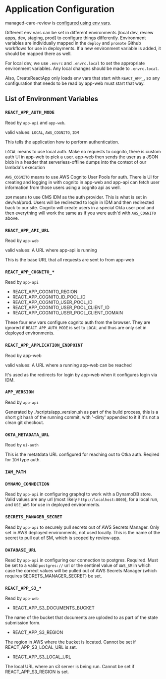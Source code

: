 # Application Configuration

managed-care-review is [configured using env vars](https://12factor.net/config).

Different env vars can be set in different environments [local dev, review apps, dev, staging, prod] to configure things differently. Environment variables are individually mapped in the `deploy` and `promote` Github workflows for use in deployments. If a new environment variable is added, it should be mapped there as well.

For local dev, we use `.envrc` and `.envrc.local` to set the appropriate environment variables. Any local changes should be made to `.envrc.local`.

Also, CreateReactApp only loads env vars that start with `REACT_APP_`, so any configuration that needs to be read by app-web must start that way.

## List of Environment Variables

### `REACT_APP_AUTH_MODE`

Read by `app-api` and `app-web`.

valid values: `LOCAL`, `AWS_COGNITO`, `IDM`

This tells the application how to perform authentication.

`LOCAL` means to use local auth. Make no requests to cognito, there is custom auth UI in app-web to pick a user. app-web then sends the user as a JSON blob in a header that serverless-offline dumps into the context of our lambda's execution

`AWS_COGNITO` means to use AWS Cognito User Pools for auth. There is UI for creating and logging in with cognito in app-web and app-api can fetch user information from those users using a cognito api as well.

`IDM` means to use CMS IDM as the auth provider. This is what is set in dev/val/prod. Users will be redirected to login in IDM and then redirected back to our site. Cognito will create users in a special Okta user pool and then everything will work the same as if you were auth'd with `AWS_COGNITO` above.

### `REACT_APP_API_URL`

Read by `app-web`

valid values: A URL where app-api is running

This is the base URL that all requests are sent to from app-web

### `REACT_APP_COGNITO_*`

Read by `app-api`

-   REACT_APP_COGNITO_REGION
-   REACT_APP_COGNITO_ID_POOL_ID
-   REACT_APP_COGNITO_USER_POOL_ID
-   REACT_APP_COGNITO_USER_POOL_CLIENT_ID
-   REACT_APP_COGNITO_USER_POOL_CLIENT_DOMAIN

These four env vars configure cognito auth from the browser. They are ignored if `REACT_APP_AUTH_MODE` is set to `LOCAL` and thus are only set in deployed environments.

### `REACT_APP_APPLICATION_ENDPOINT`

Read by app-web

valid values: A URL where a running app-web can be reached

It's used as the redirects for login by app-web when it configures login via IDM.

### `APP_VERSION`

Read by `app-api`

Generated by ./scripts/app_version.sh as part of the build process, this is a short git hash of the running commit, with '-dirty' appended to it if it's not a clean git checkout.

### `OKTA_METADATA_URL`

Read by `ui-auth`

This is the metatdata URL configured for reaching out to Otka auth. Reqired for `IDM` type auth.

### `IAM_PATH`

### `DYNAMO_CONNECTION`

Read by `app-api` in configuring graphql to work with a DynamoDB store.
Valid values are any url (most likely `http://localhost:8000`), for a local run, and `USE_AWS` for use in deployed environments.

### `SECRETS_MANAGER_SECRET`

Read by `app-api` to securely pull secrets out of AWS Secrets Manager. Only set in AWS deployed environments, not used locally. This is the name of the secret to pull out of SM, which is scoped by review-app.

### `DATABASE_URL`

Read by `app-api` in configuring our connection to postgres. Required.
Must be set to a valid `postgres://` url or the sentinel value of `AWS_SM` in which case the correct values will be pulled out of AWS Secrets Manager (which requires SECRETS_MANAGER_SECRET) be set.

### `REACT_APP_S3_*`

Read by `app-web`

-   REACT_APP_S3_DOCUMENTS_BUCKET

The name of the bucket that documents are uploded to as part of the state submission form.

-   REACT_APP_S3_REGION

The region in AWS where the bucket is located. Cannot be set if REACT_APP_S3_LOCAL_URL is set.

-   REACT_APP_S3_LOCAL_URL

The local URL where an s3 server is being run. Cannot be set if REACT_APP_S3_REGION is set.

